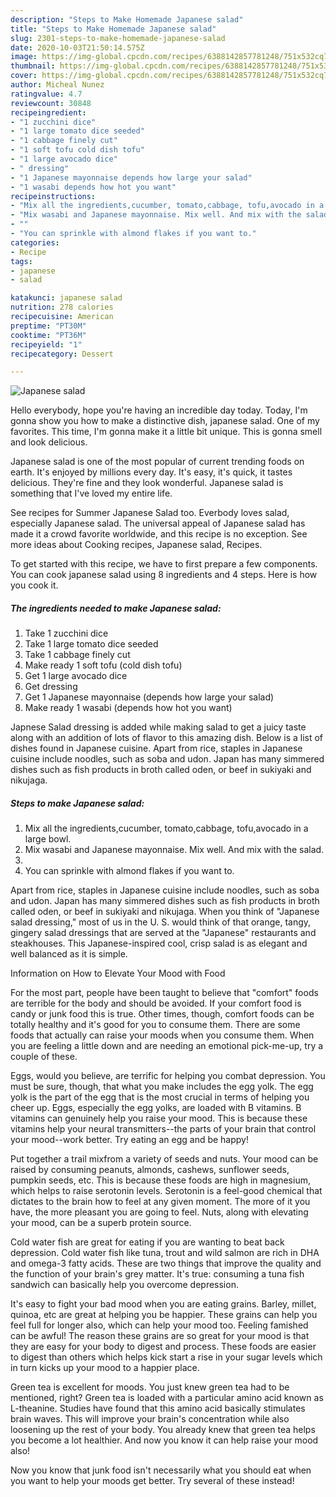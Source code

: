 ```yaml
---
description: "Steps to Make Homemade Japanese salad"
title: "Steps to Make Homemade Japanese salad"
slug: 2301-steps-to-make-homemade-japanese-salad
date: 2020-10-03T21:50:14.575Z
image: https://img-global.cpcdn.com/recipes/6388142857781248/751x532cq70/japanese-salad-recipe-main-photo.jpg
thumbnail: https://img-global.cpcdn.com/recipes/6388142857781248/751x532cq70/japanese-salad-recipe-main-photo.jpg
cover: https://img-global.cpcdn.com/recipes/6388142857781248/751x532cq70/japanese-salad-recipe-main-photo.jpg
author: Micheal Nunez
ratingvalue: 4.7
reviewcount: 30848
recipeingredient:
- "1 zucchini dice"
- "1 large tomato dice seeded"
- "1 cabbage finely cut"
- "1 soft tofu cold dish tofu"
- "1 large avocado dice"
- " dressing"
- "1 Japanese mayonnaise depends how large your salad"
- "1 wasabi depends how hot you want"
recipeinstructions:
- "Mix all the ingredients,cucumber, tomato,cabbage, tofu,avocado in a large bowl."
- "Mix wasabi and Japanese mayonnaise. Mix well. And mix with the salad."
- ""
- "You can sprinkle with almond flakes if you want to."
categories:
- Recipe
tags:
- japanese
- salad

katakunci: japanese salad 
nutrition: 278 calories
recipecuisine: American
preptime: "PT30M"
cooktime: "PT36M"
recipeyield: "1"
recipecategory: Dessert

---
```



![Japanese salad](https://img-global.cpcdn.com/recipes/6388142857781248/751x532cq70/japanese-salad-recipe-main-photo.jpg)

Hello everybody, hope you're having an incredible day today. Today, I'm gonna show you how to make a distinctive dish, japanese salad. One of my favorites. This time, I'm gonna make it a little bit unique. This is gonna smell and look delicious.

Japanese salad is one of the most popular of current trending foods on earth. It's enjoyed by millions every day. It's easy, it's quick, it tastes delicious. They're fine and they look wonderful. Japanese salad is something that I've loved my entire life.

See recipes for Summer Japanese Salad too. Everbody loves salad, especially Japanese salad. The universal appeal of Japanese salad has made it a crowd favorite worldwide, and this recipe is no exception. See more ideas about Cooking recipes, Japanese salad, Recipes.


To get started with this recipe, we have to first prepare a few components. You can cook japanese salad using 8 ingredients and 4 steps. Here is how you cook it.

<!--inarticleads1-->

##### The ingredients needed to make Japanese salad:

1. Take 1 zucchini dice
1. Take 1 large tomato dice seeded
1. Take 1 cabbage finely cut
1. Make ready 1 soft tofu (cold dish tofu)
1. Get 1 large avocado dice
1. Get  dressing
1. Get 1 Japanese mayonnaise (depends how large your salad)
1. Make ready 1 wasabi (depends how hot you want)


Japnese Salad dressing is added while making salad to get a juicy taste along with an addition of lots of flavor to this amazing dish. Below is a list of dishes found in Japanese cuisine. Apart from rice, staples in Japanese cuisine include noodles, such as soba and udon. Japan has many simmered dishes such as fish products in broth called oden, or beef in sukiyaki and nikujaga. 

<!--inarticleads2-->

##### Steps to make Japanese salad:

1. Mix all the ingredients,cucumber, tomato,cabbage, tofu,avocado in a large bowl.
1. Mix wasabi and Japanese mayonnaise. Mix well. And mix with the salad.
1. 
1. You can sprinkle with almond flakes if you want to.


Apart from rice, staples in Japanese cuisine include noodles, such as soba and udon. Japan has many simmered dishes such as fish products in broth called oden, or beef in sukiyaki and nikujaga. When you think of &#34;Japanese salad dressing,&#34; most of us in the U. S. would think of that orange, tangy, gingery salad dressings that are served at the &#34;Japanese&#34; restaurants and steakhouses. This Japanese-inspired cool, crisp salad is as elegant and well balanced as it is simple. 

Information on How to Elevate Your Mood with Food


For the most part, people have been taught to believe that "comfort" foods are terrible for the body and should be avoided. If your comfort food is candy or junk food this is true. Other times, though, comfort foods can be totally healthy and it's good for you to consume them. There are some foods that actually can raise your moods when you consume them. When you are feeling a little down and are needing an emotional pick-me-up, try a couple of these.

Eggs, would you believe, are terrific for helping you combat depression. You must be sure, though, that what you make includes the egg yolk. The egg yolk is the part of the egg that is the most crucial in terms of helping you cheer up. Eggs, especially the egg yolks, are loaded with B vitamins. B vitamins can genuinely help you raise your mood. This is because these vitamins help your neural transmitters--the parts of your brain that control your mood--work better. Try eating an egg and be happy!

Put together a trail mixfrom a variety of seeds and nuts. Your mood can be raised by consuming peanuts, almonds, cashews, sunflower seeds, pumpkin seeds, etc. This is because these foods are high in magnesium, which helps to raise serotonin levels. Serotonin is a feel-good chemical that dictates to the brain how to feel at any given moment. The more of it you have, the more pleasant you are going to feel. Nuts, along with elevating your mood, can be a superb protein source.

Cold water fish are great for eating if you are wanting to beat back depression. Cold water fish like tuna, trout and wild salmon are rich in DHA and omega-3 fatty acids. These are two things that improve the quality and the function of your brain's grey matter. It's true: consuming a tuna fish sandwich can basically help you overcome depression. 

It's easy to fight your bad mood when you are eating grains. Barley, millet, quinoa, etc are great at helping you be happier. These grains can help you feel full for longer also, which can help your mood too. Feeling famished can be awful! The reason these grains are so great for your mood is that they are easy for your body to digest and process. These foods are easier to digest than others which helps kick start a rise in your sugar levels which in turn kicks up your mood to a happier place.

Green tea is excellent for moods. You just knew green tea had to be mentioned, right? Green tea is loaded with a particular amino acid known as L-theanine. Studies have found that this amino acid basically stimulates brain waves. This will improve your brain's concentration while also loosening up the rest of your body. You already knew that green tea helps you become a lot healthier. And now you know it can help raise your mood also!

Now you know that junk food isn't necessarily what you should eat when you want to help your moods get better. Try several of these instead!

